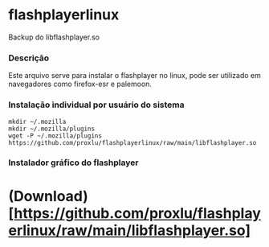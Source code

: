 # flashplayerlinux
Backup do libflashplayer.so
### Descrição
Este arquivo serve para instalar o flashplayer no linux, pode ser utilizado em navegadores como firefox-esr e palemoon.
### Instalação individual por usuário do sistema
```
mkdir ~/.mozilla
mkdir ~/.mozilla/plugins
wget -P ~/.mozilla/plugins https://github.com/proxlu/flashplayerlinux/raw/main/libflashplayer.so
```
### Instalador gráfico do flashplayer 
# (Download)[https://github.com/proxlu/flashplayerlinux/raw/main/libflashplayer.so]
